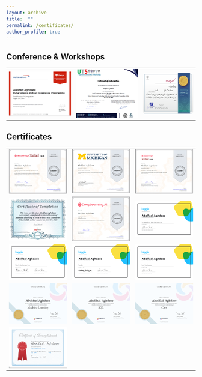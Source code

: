 ```yaml
---
layout: archive
title:  ""
permalink: /certificates/
author_profile: true
---
```

## Conference & Workshops


|                               |                                 |                               |    
|:-----------------------------:|:-------------------------------:|:-----------------------------:|
 |![](/images/airways.png)      |![](/images/UT55.png)            |![](/images/InventionWorkshop.png)   |


## Certificates

|                               |                                 |                               |    
|:-----------------------------:|:-------------------------------:|:-----------------------------:|
|![](/images/andrew1.png)       |    ![](/images/DSMichigan.png)  |  ![](/images/advancedML.png)       |
|![](/images/udemy.png)         |    ![](/images/Aiforall.png)    |  ![](/images/intermediateML.png)       |
|![](/images/MLKaggle.png)      |    ![](/images/PandasKaggle.png)|  ![](/images/VisualKaggle.png)|
|![](/images/MLsolo.jpg)        |    ![](/images/sql.png)         |  ![](/images/c++.png)         |
|![](/images/type.png)          |        |                               |

  


